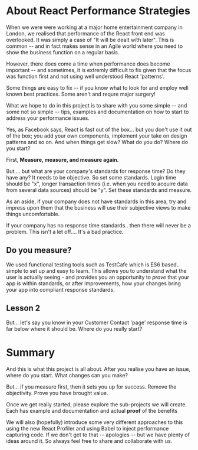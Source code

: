 # About React Performance Strategies

When we were were working at a major home entertainment company in London, we realised that performance of the React front end was overlooked.  It was simply a case of "It will be dealt with later".  This is common -- and in fact makes sense in an Agile world where you need to show the business function on a regular basis.

However, there does come a time when performance does become important -- and sometimes, it is extremly difficult to fix given that the focus was function first and not using well understood React 'patterns'.  

Some things are easy to fix -- if you know what to look for and employ well known best practices.  Some aren't and requre major surgery!

What we hope to do in this project is to share with you some simple -- and some not so simple -- tips, examples and documentation on how to start to address your performance issues.

Yes, as Facebook says, React is fast out of the box... but you don't use it out of the box; you add your own components, implement your take on design patterns and so on.  And when things get slow?  What do you do?  Where do you start?

First, **Measure, measure, and measure again.**  

But.... but what are your company's standards for response time?  Do they have any?  It needs to be objective.  So set some standards.  Login time should be "x", longer transaction times (i.e. when you need to acquire data from several data sources) should be "y".  Set these standards and measure.

As an aside, if your company does not have standards in this area, try and impress upon them that the business will use their subjective views to make things uncomfortable. 

If your company has no response time standards.. then there will never be a problem.  This isn't a let off.... It's a bad practice.

## Do you measure?

We used functional testing tools such as TestCafe which is ES6 based.. simple to set up and easy to learn.  This allows you to understand what the user is actually seeing - and provides you an opportunity to *prove* that your app is within standards, or after improvements, how your changes bring your app into compliant response standards.

## Lesson 2

But... let's say you know in your Customer Contact 'page' response time is far below where it should be.  Where do you really start?

# Summary

And this is what this project is all about.  After you realise you have an issue, where do you start.  What changes can you make?

But... if you measure first, then it sets you up for success.  Remove the objectivity. Prove you have brought value.

Once we get really started, please explore the sub-projects we will create.  Each has example and documentation and actual **proof** of the benefits

We will also (hopefully) introduce some very different approaches to this using the new React Profiler and using Babel to inject performance capturing code.  If we don't get to that -- apologies -- but we have plenty of ideas around it.  So always feel free to share and collaborate with us.



